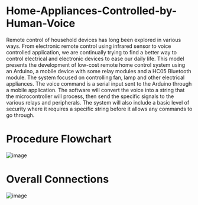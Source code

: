 # Home-Appliances-Controlled-by-Human-Voice
Remote control of household devices has long been explored in various ways. From electronic remote control using infrared sensor to voice controlled application, 
we are continually trying to find a better way to control electrical and electronic devices to ease our daily life. This model presents the development of low-cost 
remote home control system using an Arduino, a mobile device with some relay modules and a HC05 Bluetooth module. The system focused on controlling fan, lamp and other 
electrical appliances. The voice command is a serial input sent to the Arduino through a mobile application. The software will convert the voice into a string that the 
microcontroller will process, then send the specific signals to the various relays and peripherals. The system will also include a basic level of security where it 
requires a specific string before it allows any commands to go through. 

# Procedure Flowchart

![image](https://user-images.githubusercontent.com/48595863/132856494-3c728584-ae85-4dd8-9fe5-75014ea4b8d6.png)





# Overall Connections

![image](https://user-images.githubusercontent.com/48595863/132856701-caa9c7e2-a411-4392-a40d-9b3e451d5295.png)


